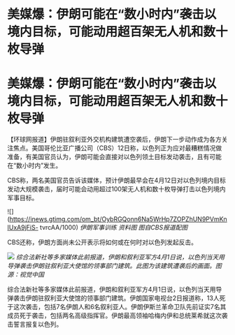 # 美媒爆：伊朗可能在“数小时内”袭击以境内目标，可能动用超百架无人机和数十枚导弹

# 美媒爆：伊朗可能在“数小时内”袭击以境内目标，可能动用超百架无人机和数十枚导弹

【环球网报道】伊朗驻叙利亚外交机构建筑遭空袭后，伊朗下一步动作成为各方关注焦点。美国哥伦比亚广播公司（CBS）12日称，以色列正为应对最糟糕情况做准备，有美国官员认为，伊朗可能会直接对以色列领土目标发动袭击，且有可能在“数小时内”发生。

CBS称，两名美国官员告诉该媒体，预计伊朗最早会在4月12日对以色列境内目标发动大规模袭击，届时可能会动用超过100架无人机和数十枚导弹打击以色列境内军事目标。

![](https://inews.gtimg.com/om_bt/OybRGQonn6Na5WrHp7ZOPZhUN9PVmKnIUxA9jFiS-
tvrcAA/1000) _伊朗军事训练 资料图 图自CBS报道配图_

CBS还称，伊朗方面尚未公开表示将如何或在何时对以色列发起反击。

![](https://inews.gtimg.com/om_bt/OfpY0wz9QJeIyHUnL17eGKGHRqbEe9FgE_WqjAqWNFvlsAA/1000)
_综合法新社等多家媒体此前报道，伊朗和叙利亚军方4月1日说，以色列当天用导弹袭击伊朗驻叙利亚大使馆的领事部门建筑。此图为该建筑遭袭后的画面。图源：视觉中国_

综合法新社等多家媒体此前报道，伊朗和叙利亚军方4月1日说，以色列当天用导弹袭击伊朗驻叙利亚大使馆的领事部门建筑。伊朗国家电视台2日报道称，13人死于这次袭击，包括7名伊朗人和6名叙利亚人。伊朗伊斯兰革命卫队先前证实7名其成员死于袭击，包括两名高级指挥官。伊朗最高领袖哈梅内伊和总统莱希就这次袭击誓言报复以色列。

